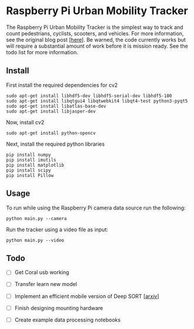 # Raspberry Pi Urban Mobility Tracker
The Raspberry Pi Urban Mobility Tracker is the simplest way to track and count pedestrians, cyclists, scooters, and vehicles. For more information, see the original blog post [<a target="_blank" href="https://nathanrooy.github.io/posts/2019-02-06/raspberry-pi-deep-learning-traffic-tracker/">here</a>]. Be warned, the code currently works but will require a substantial amount of work before it is mission ready. See the todo list for more information.

## Install

First install the required dependencies for cv2
```
sudo apt-get install libhdf5-dev libhdf5-serial-dev libhdf5-100
sudo apt-get install libqtgui4 libqtwebkit4 libqt4-test python3-pyqt5
sudo apt-get install libatlas-base-dev
sudo apt-get install libjasper-dev
```
Now, install cv2
```
sudo apt-get install python-opencv
```
Next, install the required python libraries
```
pip install numpy
pip install imutils
pip install matplotlib
pip install scipy
pip install Pillow
```


## Usage
To run while using the Raspberry Pi camera data source run the following:
``` 
python main.py --camera
```
Run the tracker using a video file as input:
```
python main.py --video
```


## Todo
- [ ] Get Coral usb working
- [ ] Transfer learn new model
- [ ] Implement an efficient mobile version of Deep SORT [<a target="_blank" href="https://arxiv.org/abs/1703.07402">arxiv</a>]
- [ ] Finish designing mounting hardware
- [ ] Create example data processing notebooks

